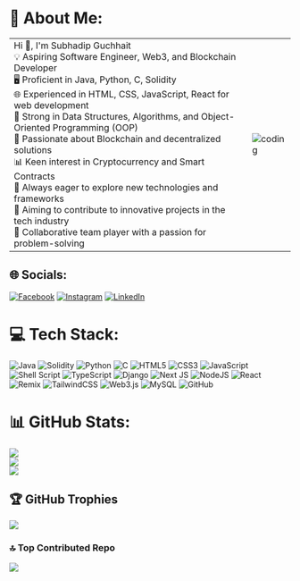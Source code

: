 # 💫 About Me:

<table>
  <tr>
    <td>
      Hi 👋, I'm Subhadip Guchhait<br>
      💡 Aspiring Software Engineer, Web3, and Blockchain Developer<br>
      🖥️ Proficient in Java, Python, C, Solidity<br>
      🌐 Experienced in HTML, CSS, JavaScript, React for web development<br>
      🧠 Strong in Data Structures, Algorithms, and Object-Oriented Programming (OOP)<br>
      🔗 Passionate about Blockchain and decentralized solutions<br>
      📊 Keen interest in Cryptocurrency and Smart Contracts<br>
      🚀 Always eager to explore new technologies and frameworks<br>
      🎯 Aiming to contribute to innovative projects in the tech industry<br>
      👥 Collaborative team player with a passion for problem-solving
    </td>
    <td>
      <img src="https://camo.githubusercontent.com/4d9f5ecceb711eec6e2018f38a5677dc657c9738d4a65ba3b928c41c0a45b439/68747470733a2f2f6d69726f2e6d656469756d2e636f6d2f6d61782f313336302f302a37513379765349765f7430696f4a2d5a2e676966" alt="coding" style="max-width: 100%;">
    </td>
  </tr>
</table>



## 🌐 Socials:
[![Facebook](https://img.shields.io/badge/Facebook-%231877F2.svg?logo=Facebook&logoColor=white)](https://facebook.com/subhadipguchhait.guchhait.3?mibextid=ZbWKwL ) [![Instagram](https://img.shields.io/badge/Instagram-%23E4405F.svg?logo=Instagram&logoColor=white)](https://instagram.com/itz_subhadip106?igsh=YzljYTk1ODg3Zg== ) [![LinkedIn](https://img.shields.io/badge/LinkedIn-%230077B5.svg?logo=linkedin&logoColor=white)](https://linkedin.com/in/subhadip-guchhait-675395252?utm_source=share&utm_campaign=share_via&utm_content=profile&utm_medium=android_app ) 

# 💻 Tech Stack:
![Java](https://img.shields.io/badge/java-%23ED8B00.svg?style=plastic&logo=openjdk&logoColor=white) ![Solidity](https://img.shields.io/badge/Solidity-%23363636.svg?style=plastic&logo=solidity&logoColor=white) ![Python](https://img.shields.io/badge/python-3670A0?style=plastic&logo=python&logoColor=ffdd54) ![C](https://img.shields.io/badge/c-%2300599C.svg?style=plastic&logo=c&logoColor=white) ![HTML5](https://img.shields.io/badge/html5-%23E34F26.svg?style=plastic&logo=html5&logoColor=white) ![CSS3](https://img.shields.io/badge/css3-%231572B6.svg?style=plastic&logo=css3&logoColor=white) ![JavaScript](https://img.shields.io/badge/javascript-%23323330.svg?style=plastic&logo=javascript&logoColor=%23F7DF1E) ![Shell Script](https://img.shields.io/badge/shell_script-%23121011.svg?style=plastic&logo=gnu-bash&logoColor=white) ![TypeScript](https://img.shields.io/badge/typescript-%23007ACC.svg?style=plastic&logo=typescript&logoColor=white) ![Django](https://img.shields.io/badge/django-%23092E20.svg?style=plastic&logo=django&logoColor=white) ![Next JS](https://img.shields.io/badge/Next-black?style=plastic&logo=next.js&logoColor=white) ![NodeJS](https://img.shields.io/badge/node.js-6DA55F?style=plastic&logo=node.js&logoColor=white) ![React](https://img.shields.io/badge/react-%2320232a.svg?style=plastic&logo=react&logoColor=%2361DAFB) ![Remix](https://img.shields.io/badge/remix-%23000.svg?style=plastic&logo=remix&logoColor=white) ![TailwindCSS](https://img.shields.io/badge/tailwindcss-%2338B2AC.svg?style=plastic&logo=tailwind-css&logoColor=white) ![Web3.js](https://img.shields.io/badge/web3.js-F16822?style=plastic&logo=web3.js&logoColor=white) ![MySQL](https://img.shields.io/badge/mysql-4479A1.svg?style=plastic&logo=mysql&logoColor=white) ![GitHub](https://img.shields.io/badge/github-%23121011.svg?style=plastic&logo=github&logoColor=white)
# 📊 GitHub Stats:
![](https://github-readme-stats.vercel.app/api?username=Subhadip956425&theme=transparent&hide_border=false&include_all_commits=true&count_private=false)<br/>
![](https://github-readme-streak-stats.herokuapp.com/?user=Subhadip956425&theme=transparent&hide_border=false)<br/>
![](https://github-readme-stats.vercel.app/api/top-langs/?username=Subhadip956425&theme=transparent&hide_border=false&include_all_commits=true&count_private=false&layout=compact)

## 🏆 GitHub Trophies
![](https://github-profile-trophy.vercel.app/?username=Subhadip956425&theme=radical&no-frame=false&no-bg=true&margin-w=4)

### 🔝 Top Contributed Repo
![](https://github-contributor-stats.vercel.app/api?username=Subhadip956425&limit=5&theme=transparent&combine_all_yearly_contributions=true)

<!-- Proudly created with GPRM ( https://gprm.itsvg.in ) -->

